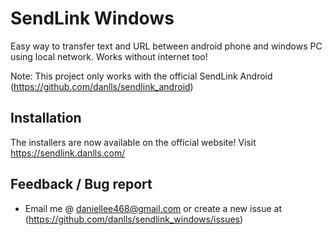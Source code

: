 # SendLink Windows
Easy way to transfer text and URL between android phone and windows PC using local network. Works without internet too! <br/>

Note: This project only works with the official SendLink Android (https://github.com/danlls/sendlink_android)

## Installation
The installers are now available on the official website! Visit https://sendlink.danlls.com/ <br/>

## Feedback / Bug report
 - Email me @ daniellee468@gmail.com or create a new issue at (https://github.com/danlls/sendlink_windows/issues)
 
